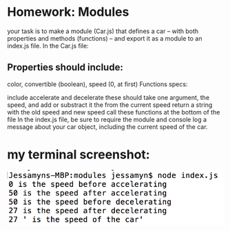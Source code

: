 # Homework: Modules

your task is to make a module (Car.js) that defines a car – with both properties and methods (functions) – and export it as a module to an index.js file.
In the Car.js file:

## Properties should include:

color, convertible (boolean), speed (0, at first)
Functions specs:

include accelerate and decelerate
these should take one argument, the speed, and add or substract it the from the current speed
return a string with the old speed and new speed
call these functions at the bottom of the file
In the index.js file, be sure to require the module and console log a message about your car object, including the current speed of the car.

# my terminal screenshot:
 ![](terminal-screenshot.png)
